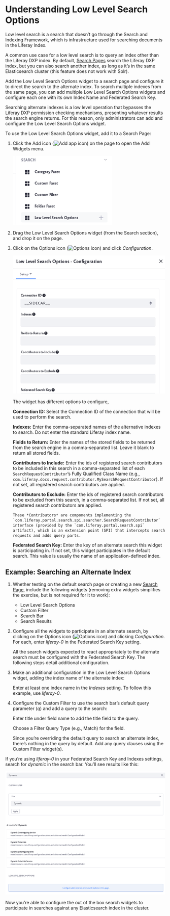 # Understanding Low Level Search Options

Low level search is a search that doesn’t go through the Search and Indexing Framework, which is infrastructure used for searching documents in the Liferay Index.

A common use case for a low level search is to query an index other than the Liferay DXP index. By default, [Search Pages](../working-with-search-pages/search-pages.md) search the Liferay DXP index, but you can also search another index, as long as it’s in the same Elasticsearch cluster (this feature does not work with Solr).

Add the Low Level Search Options widget to a search page and configure it to direct the search to the alternate index. To search multiple indexes from the same page, you can add multiple Low Level Search Options widgets and configure each one with its own Index Name and Federated Search Key.

Searching alternate indexes is a low level operation that bypasses the Liferay DXP permission checking mechanisms, presenting whatever results the search engine returns. For this reason, only administrators can add and configure the Low Level Search Options widget.

To use the Low Level Search Options widget, add it to a Search Page:

1. Click the Add icon (![Add app icon](../../../images/icon-add-widget.png)) on the page to open the Add Widgets menu.

    ![The low level search options widget is under the search widget.](./understanding-low-level-search-options/images/01.png)

1. Drag the Low Level Search Options widget (from the Search section), and drop it on the page.

1. Click on the Options icon (![Options icon](../../../images/icon-app-options.png)) and click *Configuration*.

    ![Click on the configuration link to open the widget configuration.](./understanding-low-level-search-options/images/02.png)

    The widget has different options to configure,

    **Connection ID:** Select the Connection ID of the connection that will be used to perform the search.

    **Indexes:** Enter the comma-separated names of the alternative indexes to search. Do not enter the standard Liferay index name.

    **Fields to Return:** Enter the names of the stored fields to be returned from the search engine in a comma-separated list. Leave it blank to return all stored fields.

    **Contributors to Include:** Enter the ids of registered search contributors to be included in this search in a comma-separated list of each `SearchRequestContributor`’s Fully Qualified Class Name (e.g., `com.liferay.docs.request.contributor.MySearchRequestContributor`). If not set, all registered search contributors are applied.

    **Contributors to Exclude:** Enter the ids of registered search contributors to be excluded from this search, in a comma-separated list. If not set, all registered search contributors are applied.

    ```Note
    These *Contributors* are components implementing the `com.liferay.portal.search.spi.searcher.SearchRequestContributor` interface (provided by the `com.liferay.portal.search.spi` artifact), which is an extension point (SPI) that intercepts search requests and adds query parts.
    ```

    **Federated Search Key:** Enter the key of an alternate search this widget is participating in. If not set, this widget participates in the default search. This value is usually the name of an application-defined index.

## Example: Searching an Alternate Index

1. Whether testing on the default search page or creating a new [Search Page](../working-with-search-pages/search-pages.md), include the following widgets (removing extra widgets simplifies the exercise, but is not required for it to work):

    * Low Level Search Options
    * Custom Filter
    * Search Bar
    * Search Results

1. Configure all the widgets to participate in an alternate search, by clicking on the Options icon (![Options icon](../../../images/icon-app-options.png)) and clicking *Configuration*. For each, enter *liferay-0* in the Federated Search Key setting.

    All the search widgets expected to react appropriately to the alternate search must be configured with the Federated Search Key. The following steps detail additional configuration.
    
1. Make an additional configuration in the Low Level Search Options widget, adding the index name of the alternate index:

    Enter at least one index name in the *Indexes* setting. To follow this example, use *liferay-0*.

1. Configure the Custom Filter to use the search bar’s default query parameter (*q*) and add a query to the search:

    Enter title under field name to add the title field to the query.

    Choose a Filter Query Type (e.g., Match) for the field.

    Since you’re overriding the default query to search an alternate index, there’s nothing in the query by default. Add any query clauses using the Custom Filter widget(s).

If you’re using *liferay-0* in your Federated Search Key and Indexes settings, search for *dynamic* in the search bar. You’ll see results like this:

![Example of results from low level search.](./understanding-low-level-search-options/images/03.png)

Now you’re able to configure the out of the box search widgets to participate in searches against any Elasticsearch index in the cluster.